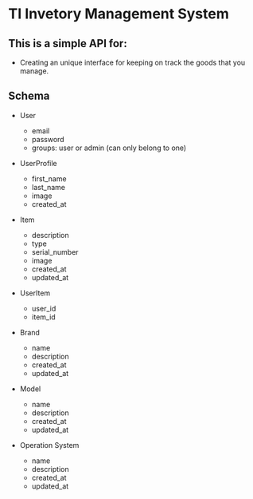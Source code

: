 # TI Invetory Management System

## This is a simple API for:

- Creating an unique interface for keeping on track the goods that you manage.

## Schema

- User

  - email
  - password
  - groups: user or admin (can only belong to one)

- UserProfile

  - first_name
  - last_name
  - image
  - created_at

- Item

  - description
  - type
  - serial_number
  - image
  - created_at
  - updated_at

- UserItem

  - user_id
  - item_id

- Brand

  - name
  - description
  - created_at
  - updated_at

- Model

  - name
  - description
  - created_at
  - updated_at

- Operation System

  - name
  - description
  - created_at
  - updated_at
